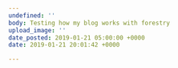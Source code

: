 ```yaml
---
undefined: ''
body: Testing how my blog works with forestry
upload_image: ''
date_posted: 2019-01-21 05:00:00 +0000
date: 2019-01-21 20:01:42 +0000

---
```

